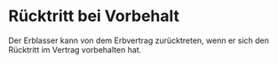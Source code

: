 # Rücktritt bei Vorbehalt

Der Erblasser kann von dem Erbvertrag zurücktreten, wenn er sich den Rücktritt im Vertrag vorbehalten hat. 

